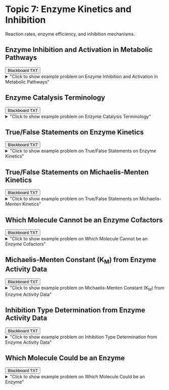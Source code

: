 # Topic 7: Enzyme Kinetics and Inhibition

Reaction rates, enzyme efficiency, and inhibition mechanisms.

## Enzyme Inhibition and Activation in Metabolic Pathways

<div id="BCHM355-metabolic_pathway_inhibitor-button-container" class="button-container">
<button class="md-button custom-download-button bb_text" onclick="downloadFile('bbq-BCHM355-metabolic_pathway_inhibitor-questions.txt')" title="Download bbq-BCHM355-metabolic_pathway_inhibitor-questions.txt" aria-label="Click to download the Blackboard TXT file (bbq-BCHM355-metabolic_pathway_inhibitor-questions.txt)">
    <i class="fa fa-download"></i> Blackboard TXT
</button>
</div><details>
  <summary>"Click to show example problem on Enzyme Inhibition and Activation in Metabolic Pathways"</summary>
  {% include "biochemistry/topic07/BCHM355-metabolic_pathway_inhibitor.html" %}

<br/></details>
## Enzyme Catalysis Terminology

<div id="MC-enzyme_terminology-button-container" class="button-container">
<button class="md-button custom-download-button bb_text" onclick="downloadFile('bbq-MC-enzyme_terminology-questions.txt')" title="Download bbq-MC-enzyme_terminology-questions.txt" aria-label="Click to download the Blackboard TXT file (bbq-MC-enzyme_terminology-questions.txt)">
    <i class="fa fa-download"></i> Blackboard TXT
</button>
</div><details>
  <summary>"Click to show example problem on Enzyme Catalysis Terminology"</summary>
  {% include "biochemistry/topic07/MC-enzyme_terminology.html" %}

<br/></details>
## True/False Statements on Enzyme Kinetics

<div id="TF-enzyme_equilibrium-button-container" class="button-container">
<button class="md-button custom-download-button bb_text" onclick="downloadFile('bbq-TF-enzyme_equilibrium-questions.txt')" title="Download bbq-TF-enzyme_equilibrium-questions.txt" aria-label="Click to download the Blackboard TXT file (bbq-TF-enzyme_equilibrium-questions.txt)">
    <i class="fa fa-download"></i> Blackboard TXT
</button>
</div><details>
  <summary>"Click to show example problem on True/False Statements on Enzyme Kinetics"</summary>
  {% include "biochemistry/topic07/TF-enzyme_equilibrium.html" %}

<br/></details>
## True/False Statements on Michaelis-Menten Kinetics

<div id="TF-m-m_kinetics-button-container" class="button-container">
<button class="md-button custom-download-button bb_text" onclick="downloadFile('bbq-TF-m-m_kinetics-questions.txt')" title="Download bbq-TF-m-m_kinetics-questions.txt" aria-label="Click to download the Blackboard TXT file (bbq-TF-m-m_kinetics-questions.txt)">
    <i class="fa fa-download"></i> Blackboard TXT
</button>
</div><details>
  <summary>"Click to show example problem on True/False Statements on Michaelis-Menten Kinetics"</summary>
  {% include "biochemistry/topic07/TF-m-m_kinetics.html" %}

<br/></details>
## Which Molecule Cannot be an Enzyme Cofactors

<div id="enzyme_cofactors-button-container" class="button-container">
<button class="md-button custom-download-button bb_text" onclick="downloadFile('bbq-enzyme_cofactors-questions.txt')" title="Download bbq-enzyme_cofactors-questions.txt" aria-label="Click to download the Blackboard TXT file (bbq-enzyme_cofactors-questions.txt)">
    <i class="fa fa-download"></i> Blackboard TXT
</button>
</div><details>
  <summary>"Click to show example problem on Which Molecule Cannot be an Enzyme Cofactors"</summary>
  {% include "biochemistry/topic07/enzyme_cofactors.html" %}

<br/></details>
## Michaelis-Menten Constant (K<sub>M</sub>) from Enzyme Activity Data

<div id="michaelis_menten_table-Km-button-container" class="button-container">
<button class="md-button custom-download-button bb_text" onclick="downloadFile('bbq-michaelis_menten_table-Km-questions.txt')" title="Download bbq-michaelis_menten_table-Km-questions.txt" aria-label="Click to download the Blackboard TXT file (bbq-michaelis_menten_table-Km-questions.txt)">
    <i class="fa fa-download"></i> Blackboard TXT
</button>
</div><details>
  <summary>"Click to show example problem on Michaelis-Menten Constant (K<sub>M</sub>) from Enzyme Activity Data"</summary>
  {% include "biochemistry/topic07/michaelis_menten_table-Km.html" %}

<br/></details>
## Inhibition Type Determination from Enzyme Activity Data

<div id="michaelis_menten_table-inhibition-button-container" class="button-container">
<button class="md-button custom-download-button bb_text" onclick="downloadFile('bbq-michaelis_menten_table-inhibition-questions.txt')" title="Download bbq-michaelis_menten_table-inhibition-questions.txt" aria-label="Click to download the Blackboard TXT file (bbq-michaelis_menten_table-inhibition-questions.txt)">
    <i class="fa fa-download"></i> Blackboard TXT
</button>
</div><details>
  <summary>"Click to show example problem on Inhibition Type Determination from Enzyme Activity Data"</summary>
  {% include "biochemistry/topic07/michaelis_menten_table-inhibition.html" %}

<br/></details>
## Which Molecule Could be an Enzyme

<div id="which_enzyme-button-container" class="button-container">
<button class="md-button custom-download-button bb_text" onclick="downloadFile('bbq-which_enzyme-questions.txt')" title="Download bbq-which_enzyme-questions.txt" aria-label="Click to download the Blackboard TXT file (bbq-which_enzyme-questions.txt)">
    <i class="fa fa-download"></i> Blackboard TXT
</button>
</div><details>
  <summary>"Click to show example problem on Which Molecule Could be an Enzyme"</summary>
  {% include "biochemistry/topic07/which_enzyme.html" %}

<br/></details>
